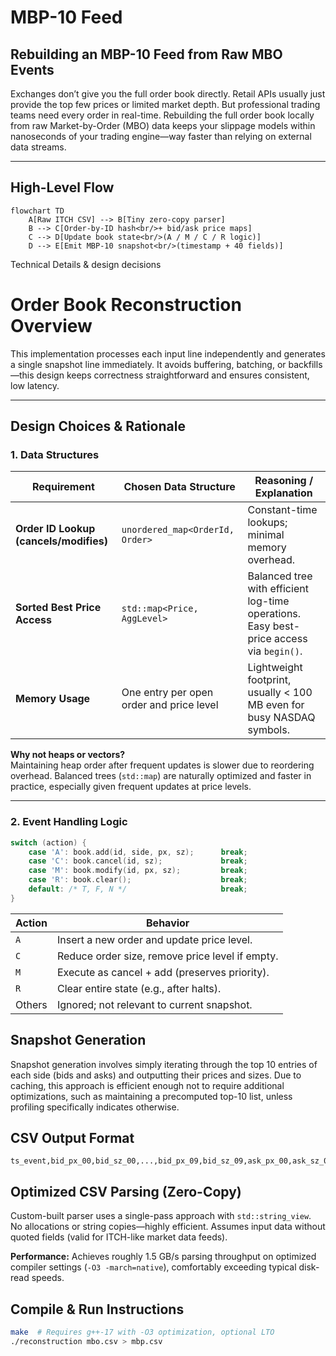 # MBP-10 Feed  
## Rebuilding an MBP-10 Feed from Raw MBO Events



Exchanges don’t give you the full order book directly. Retail APIs usually just provide the top few prices or limited market depth. But professional trading teams need every order in real-time. Rebuilding the full order book locally from raw Market-by-Order (MBO) data keeps your slippage models within nanoseconds of your trading engine—way faster than relying on external data streams.

---

## High-Level Flow

```mermaid
flowchart TD
    A[Raw ITCH CSV] --> B[Tiny zero-copy parser]
    B --> C[Order-by-ID hash<br/>+ bid/ask price maps]
    C --> D[Update book state<br/>(A / M / C / R logic)]
    D --> E[Emit MBP-10 snapshot<br/>(timestamp + 40 fields)]
```

Technical Details & design decisions
# Order Book Reconstruction Overview

This implementation processes each input line independently and generates a single snapshot line immediately. It avoids buffering, batching, or backfills—this design keeps correctness straightforward and ensures consistent, low latency.

---

## Design Choices & Rationale

### 1. Data Structures

| Requirement                             | Chosen Data Structure                              | Reasoning / Explanation                                               |
|-----------------------------------------|----------------------------------------------------|------------------------------------------------------------------------|
| **Order ID Lookup (cancels/modifies)**  | `unordered_map<OrderId, Order>`                    | Constant-time lookups; minimal memory overhead.                        |
| **Sorted Best Price Access**            | `std::map<Price, AggLevel>`                        | Balanced tree with efficient log-time operations. Easy best-price access via `begin()`. |
| **Memory Usage**                        | One entry per open order and price level           | Lightweight footprint, usually < 100 MB even for busy NASDAQ symbols.  |

**Why not heaps or vectors?**  
Maintaining heap order after frequent updates is slower due to reordering overhead. Balanced trees (`std::map`) are naturally optimized and faster in practice, especially given frequent updates at price levels.

---

### 2. Event Handling Logic

```cpp
switch (action) {
    case 'A': book.add(id, side, px, sz);      break;
    case 'C': book.cancel(id, sz);             break;
    case 'M': book.modify(id, px, sz);         break;
    case 'R': book.clear();                    break;
    default: /* T, F, N */                     break;
}
```


| Action | Behavior                                        |
| ------ | ----------------------------------------------- |
| `A`    | Insert a new order and update price level.      |
| `C`    | Reduce order size, remove price level if empty. |
| `M`    | Execute as cancel + add (preserves priority).   |
| `R`    | Clear entire state (e.g., after halts).         |
| Others | Ignored; not relevant to current snapshot.      |


## Snapshot Generation

Snapshot generation involves simply iterating through the top 10 entries of each side (bids and asks) and outputting their prices and sizes. Due to caching, this approach is efficient enough not to require additional optimizations, such as maintaining a precomputed top-10 list, unless profiling specifically indicates otherwise.

## CSV Output Format

```
ts_event,bid_px_00,bid_sz_00,...,bid_px_09,bid_sz_09,ask_px_00,ask_sz_00,...,ask_px_09,ask_sz_09
```

## Optimized CSV Parsing (Zero-Copy)

Custom-built parser uses a single-pass approach with `std::string_view`. No allocations or string copies—highly efficient. Assumes input data without quoted fields (valid for ITCH-like market data feeds).

**Performance:** Achieves roughly 1.5 GB/s parsing throughput on optimized compiler settings (`-O3 -march=native`), comfortably exceeding typical disk-read speeds.

## Compile & Run Instructions

```bash
make  # Requires g++-17 with -O3 optimization, optional LTO
./reconstruction mbo.csv > mbp.csv
```



